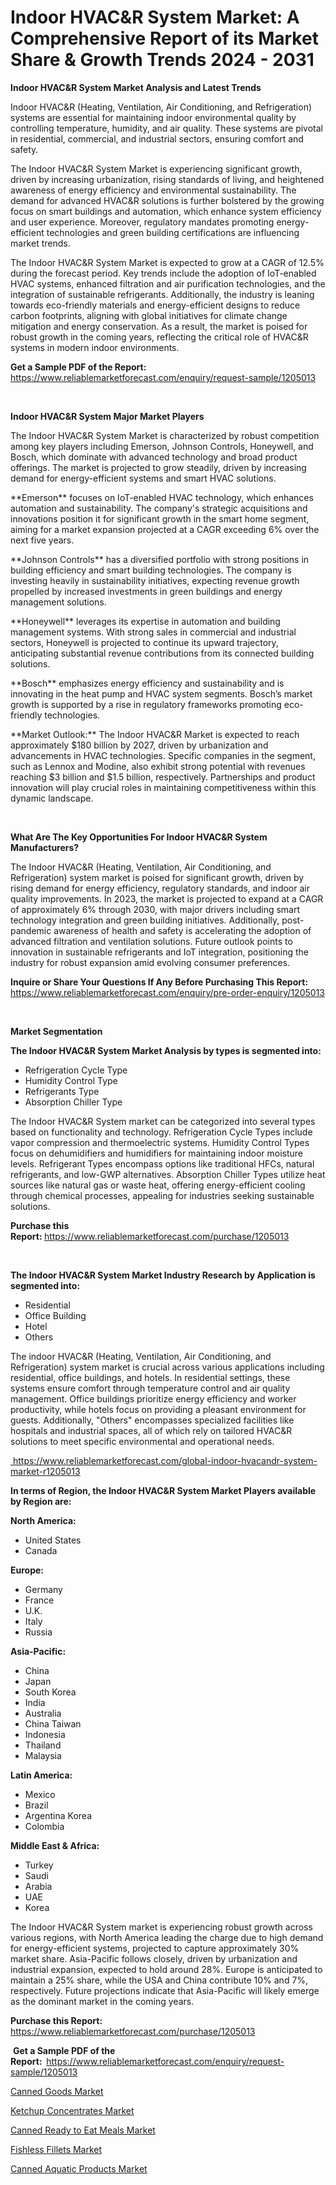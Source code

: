 <p><h1>Indoor HVAC&R System Market: A Comprehensive Report of its Market Share & Growth Trends 2024 - 2031</h1></p><p><strong>Indoor HVAC&R System Market Analysis and Latest Trends</strong></p>
<p><p>Indoor HVAC&R (Heating, Ventilation, Air Conditioning, and Refrigeration) systems are essential for maintaining indoor environmental quality by controlling temperature, humidity, and air quality. These systems are pivotal in residential, commercial, and industrial sectors, ensuring comfort and safety.</p><p>The Indoor HVAC&R System Market is experiencing significant growth, driven by increasing urbanization, rising standards of living, and heightened awareness of energy efficiency and environmental sustainability. The demand for advanced HVAC&R solutions is further bolstered by the growing focus on smart buildings and automation, which enhance system efficiency and user experience. Moreover, regulatory mandates promoting energy-efficient technologies and green building certifications are influencing market trends.</p><p>The Indoor HVAC&R System Market is expected to grow at a CAGR of 12.5% during the forecast period. Key trends include the adoption of IoT-enabled HVAC systems, enhanced filtration and air purification technologies, and the integration of sustainable refrigerants. Additionally, the industry is leaning towards eco-friendly materials and energy-efficient designs to reduce carbon footprints, aligning with global initiatives for climate change mitigation and energy conservation. As a result, the market is poised for robust growth in the coming years, reflecting the critical role of HVAC&R systems in modern indoor environments.</p></p>
<p><strong>Get a Sample PDF of the Report:&nbsp;</strong> <a href="https://www.reliablemarketforecast.com/enquiry/request-sample/1205013?utm_campaign=1569&utm_medium=2&utm_source=Github&utm_content=ia&utm_term=16102024&utm_id=indoor-hvacr-system">https://www.reliablemarketforecast.com/enquiry/request-sample/1205013</a></p>
<p>&nbsp;</p>
<p><strong>Indoor HVAC&R System Major Market Players</strong></p>
<p><p>The Indoor HVAC&R System Market is characterized by robust competition among key players including Emerson, Johnson Controls, Honeywell, and Bosch, which dominate with advanced technology and broad product offerings. The market is projected to grow steadily, driven by increasing demand for energy-efficient systems and smart HVAC solutions.</p><p>**Emerson** focuses on IoT-enabled HVAC technology, which enhances automation and sustainability. The company's strategic acquisitions and innovations position it for significant growth in the smart home segment, aiming for a market expansion projected at a CAGR exceeding 6% over the next five years.</p><p>**Johnson Controls** has a diversified portfolio with strong positions in building efficiency and smart building technologies. The company is investing heavily in sustainability initiatives, expecting revenue growth propelled by increased investments in green buildings and energy management solutions.</p><p>**Honeywell** leverages its expertise in automation and building management systems. With strong sales in commercial and industrial sectors, Honeywell is projected to continue its upward trajectory, anticipating substantial revenue contributions from its connected building solutions.</p><p>**Bosch** emphasizes energy efficiency and sustainability and is innovating in the heat pump and HVAC system segments. Bosch’s market growth is supported by a rise in regulatory frameworks promoting eco-friendly technologies.</p><p>**Market Outlook:** The Indoor HVAC&R Market is expected to reach approximately $180 billion by 2027, driven by urbanization and advancements in HVAC technologies. Specific companies in the segment, such as Lennox and Modine, also exhibit strong potential with revenues reaching $3 billion and $1.5 billion, respectively. Partnerships and product innovation will play crucial roles in maintaining competitiveness within this dynamic landscape.</p></p>
<p>&nbsp;</p>
<p><strong>What Are The Key Opportunities For Indoor HVAC&R System Manufacturers?</strong></p>
<p><p>The Indoor HVAC&R (Heating, Ventilation, Air Conditioning, and Refrigeration) system market is poised for significant growth, driven by rising demand for energy efficiency, regulatory standards, and indoor air quality improvements. In 2023, the market is projected to expand at a CAGR of approximately 6% through 2030, with major drivers including smart technology integration and green building initiatives. Additionally, post-pandemic awareness of health and safety is accelerating the adoption of advanced filtration and ventilation solutions. Future outlook points to innovation in sustainable refrigerants and IoT integration, positioning the industry for robust expansion amid evolving consumer preferences.</p></p>
<p><strong>Inquire or Share Your Questions If Any Before Purchasing This Report:</strong> <a href="https://www.reliablemarketforecast.com/enquiry/pre-order-enquiry/1205013?utm_campaign=1569&utm_medium=2&utm_source=Github&utm_content=ia&utm_term=16102024&utm_id=indoor-hvacr-system">https://www.reliablemarketforecast.com/enquiry/pre-order-enquiry/1205013</a></p>
<p>&nbsp;</p>
<p><strong>Market Segmentation</strong></p>
<p><strong>The Indoor HVAC&R System Market Analysis by types is segmented into:</strong></p>
<p><ul><li>Refrigeration Cycle Type</li><li>Humidity Control Type</li><li>Refrigerants Type</li><li>Absorption Chiller Type</li></ul></p>
<p><p>The Indoor HVAC&R System market can be categorized into several types based on functionality and technology. Refrigeration Cycle Types include vapor compression and thermoelectric systems. Humidity Control Types focus on dehumidifiers and humidifiers for maintaining indoor moisture levels. Refrigerant Types encompass options like traditional HFCs, natural refrigerants, and low-GWP alternatives. Absorption Chiller Types utilize heat sources like natural gas or waste heat, offering energy-efficient cooling through chemical processes, appealing for industries seeking sustainable solutions.</p></p>
<p><strong>Purchase this Report:&nbsp;</strong><a href="https://www.reliablemarketforecast.com/purchase/1205013?utm_campaign=1569&utm_medium=2&utm_source=Github&utm_content=ia&utm_term=16102024&utm_id=indoor-hvacr-system">https://www.reliablemarketforecast.com/purchase/1205013</a></p>
<p>&nbsp;</p>
<p><strong>The Indoor HVAC&R System Market Industry Research by Application is segmented into:</strong></p>
<p><ul><li>Residential</li><li>Office Building</li><li>Hotel</li><li>Others</li></ul></p>
<p><p>The indoor HVAC&R (Heating, Ventilation, Air Conditioning, and Refrigeration) system market is crucial across various applications including residential, office buildings, and hotels. In residential settings, these systems ensure comfort through temperature control and air quality management. Office buildings prioritize energy efficiency and worker productivity, while hotels focus on providing a pleasant environment for guests. Additionally, "Others" encompasses specialized facilities like hospitals and industrial spaces, all of which rely on tailored HVAC&R solutions to meet specific environmental and operational needs.</p></p>
<p><a href="https://www.reliablemarketforecast.com/global-indoor-hvacandr-system-market-r1205013?utm_campaign=1569&utm_medium=2&utm_source=Github&utm_content=ia&utm_term=16102024&utm_id=indoor-hvacr-system">&nbsp;https://www.reliablemarketforecast.com/global-indoor-hvacandr-system-market-r1205013</a></p>
<p><strong>In terms of Region, the Indoor HVAC&R System Market Players available by Region are:</strong></p>
<p>
    <p> <strong> North America: </strong>
        <ul>
            <li>United States</li>
            <li>Canada</li>
        </ul>
        </p> 
    <p> <strong> Europe: </strong>
        <ul>
            <li>Germany</li>
            <li>France</li>
            <li>U.K.</li>
            <li>Italy</li>
            <li>Russia</li>
        </ul>
        </p> 
    <p> <strong> Asia-Pacific: </strong>
        <ul>
            <li>China</li>
            <li>Japan</li>
            <li>South Korea</li>
            <li>India</li>
            <li>Australia</li>
            <li>China Taiwan</li>
            <li>Indonesia</li>
            <li>Thailand</li>
            <li>Malaysia</li>
        </ul>
        </p> 
    <p> <strong> Latin America: </strong>
        <ul>
            <li>Mexico</li>
            <li>Brazil</li>
            <li>Argentina Korea</li>
            <li>Colombia</li>
        </ul>
        </p> 
    <p> <strong> Middle East & Africa: </strong>
        <ul>
            <li>Turkey</li>
            <li>Saudi</li>
            <li>Arabia</li>
            <li>UAE</li>
            <li>Korea</li>
        </ul>
    </p>
    </p>
<p><p>The Indoor HVAC&R System market is experiencing robust growth across various regions, with North America leading the charge due to high demand for energy-efficient systems, projected to capture approximately 30% market share. Asia-Pacific follows closely, driven by urbanization and industrial expansion, expected to hold around 28%. Europe is anticipated to maintain a 25% share, while the USA and China contribute 10% and 7%, respectively. Future projections indicate that Asia-Pacific will likely emerge as the dominant market in the coming years.</p></p>
<p><strong>Purchase this Report: </strong><a href="https://www.reliablemarketforecast.com/purchase/1205013?utm_campaign=1569&utm_medium=2&utm_source=Github&utm_content=ia&utm_term=16102024&utm_id=indoor-hvacr-system">https://www.reliablemarketforecast.com/purchase/1205013</a></p>
<p>&nbsp;<strong>Get a Sample PDF of the Report:&nbsp;&nbsp;</strong><a href="https://www.reliablemarketforecast.com/enquiry/request-sample/1205013?utm_campaign=1569&utm_medium=2&utm_source=Github&utm_content=ia&utm_term=16102024&utm_id=indoor-hvacr-system">https://www.reliablemarketforecast.com/enquiry/request-sample/1205013</a></p>
<p><strong></strong></p>
<p><p><a href="https://www.linkedin.com/pulse/global-perspectives-canned-goods-market-trends-challenges-bpbvc?trk=public_post_embed_feed-article-content&utm_campaign=1569&utm_medium=2&utm_source=Github&utm_content=ia&utm_term=16102024&utm_id=indoor-hvacr-system">Canned Goods Market</a></p><p><a href="https://www.linkedin.com/pulse/ketchup-concentrates-market-evolution-global-trends-5qtec?trk=public_post_embed_feed-article-content&utm_campaign=1569&utm_medium=2&utm_source=Github&utm_content=ia&utm_term=16102024&utm_id=indoor-hvacr-system">Ketchup Concentrates Market</a></p><p><a href="https://www.linkedin.com/pulse/strategic-forecast-canned-ready-eat-meals-market-growth-rjihc?trk=public_post_embed_feed-article-content&utm_campaign=1569&utm_medium=2&utm_source=Github&utm_content=ia&utm_term=16102024&utm_id=indoor-hvacr-system">Canned Ready to Eat Meals Market</a></p><p><a href="https://www.linkedin.com/pulse/fishless-fillets-market2024-2031-industry-insights-investment-maapc?trk=public_post_embed_feed-article-content&utm_campaign=1569&utm_medium=2&utm_source=Github&utm_content=ia&utm_term=16102024&utm_id=indoor-hvacr-system">Fishless Fillets Market</a></p><p><a href="https://www.linkedin.com/pulse/canned-aquatic-products-market-global-share-ranking-overall-6uumc?trk=public_post_embed_feed-article-content&utm_campaign=1569&utm_medium=2&utm_source=Github&utm_content=ia&utm_term=16102024&utm_id=indoor-hvacr-system">Canned Aquatic Products Market</a></p></p>